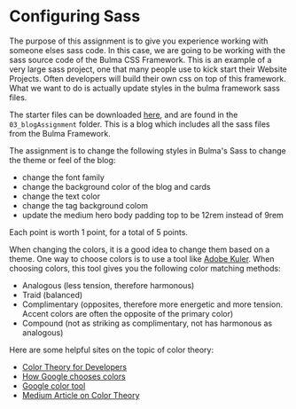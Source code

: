 # Configuring Sass

The purpose of this assignment is to give you experience working with someone elses sass code. In this case, we are going to
be working with the sass source code of the Bulma CSS Framework. This is an example of a very large sass project, one that
many people use to kick start their Website Projects. Often developers will build their own css on top of this framework. What
we want to do is actually update styles in the bulma framework sass files.

The starter files can be downloaded [here](https://htmlbasicsresources.s3.amazonaws.com/sass-day-2.zip), and are found in 
the `03_blogAssignment` folder. This is a blog which includes all the sass files from the Bulma Framework.

The assignment is to change the following styles in Bulma's Sass to change the theme or feel of the blog:
- change the font family
- change the background color of the blog and cards
- change the text color
- change the tag background colom
- update the medium hero body padding top to be 12rem instead of 9rem

Each point is worth 1 point, for a total of 5 points.

When changing the colors, it is a good idea to change them based on a theme. One way to choose colors is to use a tool like
[Adobe Kuler](https://color.adobe.com/create). When choosing colors, this tool gives you the following color matching methods:
- Analogous (less tension, therefore harmonous)
- Traid (balanced)
- Complimentary (opposites, therefore more energetic and more tension. Accent colors are often the opposite of the primary color)
- Compound (not as striking as complimentary, not has harmonous as analogous)

Here are some helpful sites on the topic of color theory:
- [Color Theory for Developers](https://www.smashingmagazine.com/2010/01/color-theory-for-designers-part-1-the-meaning-of-color/)
- [How Google chooses colors](https://material.io/design/color/the-color-system.html#color-theme-creation)
- [Google color tool](https://material.io/resources/color/#!/?view.left=0&view.right=0)
- [Medium Article on Color Theory](https://uxplanet.org/color-theory-brief-guide-for-designers-76e11c57eaa)

